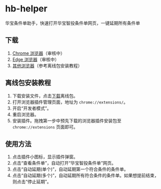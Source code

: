 # hb-helper

华宝条件单助手，快速打开华宝智投条件单网页，一键延期所有条件单

## 下载

1. [Chrome 浏览器]()（审核中）
2. [Edge 浏览器]()（审核中）
3. [其他浏览器](https://www.maxmeng.top/files/hb-helper.crx.zip)（参考离线包安装教程）

## 离线包安装教程

1. 下载安装文件，点击[下载](https://www.maxmeng.top/files/hb-helper.crx.zip)离线包。
2. 打开浏览器插件管理页面，地址为 `chrome://extensions/`。
3. 开启“开发者模式”。
4. 重启浏览器。
5. 安装插件。拖拽第一步中预先下载的浏览器插件安装包至 `chrome://extensions` 页面即可。

## 使用方法

1. 点击插件小图标，显示插件弹窗。
2. 点击“查看条件单”，自动打开“华宝智投条件单”网页。
3. 点击“自动延期(单个)”，自动延期第一个符合条件的条件单。
4. 点击“自动延期(多个)”，自动延期所有符合条件的条件单。如果想提前结束，则点击“停止延期”。

